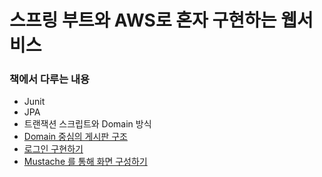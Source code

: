 # 스프링 부트와 AWS로 혼자 구현하는 웹서비스

### 책에서 다루는 내용
* Junit
* JPA
* 트랜잭션 스크립트와 Domain 방식
* [Domain 중심의 게시판 구조](https://github.com/bluewow/book/blob/master/SpringBootWithAWS/contents/DomainPosts.md)
* [로그인 구현하기](https://github.com/bluewow/book/blob/master/SpringBootWithAWS/contents/SecurityAndOAuth2.0.md)
* [Mustache 를 통해 화면 구성하기](https://github.com/bluewow/book/blob/master/SpringBootWithAWS/contents/CRUD.md)
<!--stackedit_data:
eyJoaXN0b3J5IjpbMTM0MDM2Njc2M119
-->